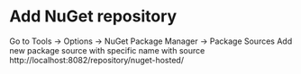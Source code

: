 # Add NuGet repository
Go to Tools -> Options -> NuGet Package Manager -> Package Sources
Add new package source with specific name with source http://localhost:8082/repository/nuget-hosted/